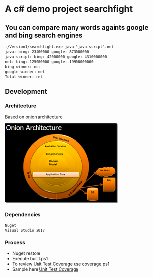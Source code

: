 # A c# demo project searchfight

## You can compare many words againts google and bing search engines
```
./Version1/searchfight.exe java "java script".net   
java: bing: 23400000 google: 873000000  
java script: bing: 42000000 google: 4310000000  
net: bing: 125000000 google: 19900000000  
bing winner: net  
google winner: net  
Total winner: net  
```
## Development 

### Architecture 

Based on onion architecture 

![onion architecture](https://github.com/gcvalderrama/searchfight/blob/master/onion.png)

### Dependencies
```
Nuget 
Visual Studio 2017 
```
### Process

* Nuget restore 
* Execute build.ps1 
* To review Unit Test Coverage use coverage.ps1
* Sample here [Unit Test Coverage](http://htmlpreview.github.com/?https://github.com/gcvalderrama/searchfight/blob/master/Tests/UniTestCoverage/ReportUnitCover/index.htm)
 






